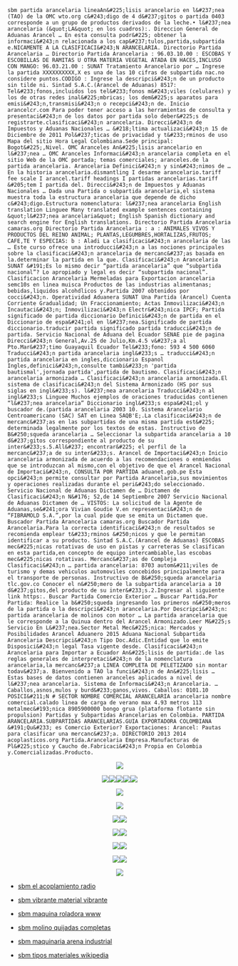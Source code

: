 
```
sbm partida arancelaria lineaAn&#225;lisis arancelario en l&#237;nea (TAO) de la OMC wto.org c&#243;digo de 4 d&#237;gitos o partida 0403 corresponde a un grupo de productos derivados de la leche.• l&#237;nea arancelaria (&quot;LA&quot; en los cuadros):. Direccion General de Aduanas Arancel … En esta consulta podr&#225; obtener la informaci&#243;n relacionada a los cap&#237;tulos,partida,subpartida e.NICAMENTE A LA CLASIFICACI&#243;N ARANCELARIA. Directorio Partida Arancelaria … Directorio Partida Arancelaria : 96.03.10.00 : ESCOBAS Y ESCOBILLAS DE RAMITAS U OTRA MATERIA VEGETAL ATADA EN HACES,INCLUSO CON MANGO: 96.03.21.00 : SUNAT Tratamiento Arancelario por … Ingrese la partida XXXXXXXXXX,X es una de las 10 cifras de subpartida nac.no considere puntos.CODIGO : Ingrese la descripci&#243;n de un producto sin tilde ni. Sintad S.A.C.(Arancel de Aduanas) 8517: Tel&#233;fonos,incluidos los tel&#233;fonos m&#243;viles (celulares) y los de otras redes inal&#225;mbricas; los dem&#225;s aparatos para emisi&#243;n,transmisi&#243;n o recepci&#243;n de. Inicio arancelcr.com Para poder tener acceso a las herramientas de consulta y presentaci&#243;n de los datos por partida solo deber&#225;s de registrarte.clasificaci&#243;n arancelaria. Direcci&#243;n de Impuestos y Aduanas Nacionales … &#218;ltima actualizaci&#243;n 15 de Diciembre de 2011 Pol&#237;ticas de privacidad y t&#233;rminos de uso Mapa del sitio Hora Legal Colombiana.Sede principal: Bogot&#225;,Nivel. OMC Aranceles An&#225;lisis arancelario en l&#237;nea … OMC Aranceles Informaci&#243;n arancelaria completa en el sitio Web de la OMC portada; temas comerciales; aranceles.de la partida arancelaria. Arancelaria Definici&#243;n y sin&#243;nimos de … En la historia arancelaria.dismantling I desarme arancelario.tariff fee scale I arancel.tariff headings I partidas arancelarias.tariff &#205;tem I partida del. Direcci&#243;n de Impuestos y Aduanas Nacionales … Dada una Partida o subpartida arancelaria,el sistema muestra toda la estructura arancelaria que depende de dicho c&#243;digo.Estructura nomenclatura: l&#237;nea arancelaria English translation Linguee Many translated example sentences containing &quot;l&#237;nea arancelaria&quot; English Spanish dictionary and search engine for English translations. Directorio Partida Arancelaria camaras.org Directorio Partida Arancelaria : a : ANIMALES VIVOS Y PRODUCTOS DEL REINO ANIMAL; PLANTAS,LEGUMBRES,HORTALIZAS,FRUTOS; CAFE,TE Y ESPECIAS: b : Aladi La clasificaci&#243;n arancelaria de las … Este curso ofrece una introducci&#243;n a las nociones principales sobre la clasificaci&#243;n arancelaria de mercanc&#237;as basada en la.determinar la partida en la que. Clasificaci&#243;n Arancelaria SUNAT &#191;Es lo mismo decir “partida arancelaria” que “subpartida nacional”? Lo apropiado y legal es decir “subpartida nacional”. Clasificacion Arancelaria Mermeladas para Exportacion arancelaria semc10s en linea muisca Productos de las industrias alimentanas; bebidas,liquidos alcohdlicos y.Partida 2007 obtenidos por cocci&#243;n. Operatividad Aduanera SUNAT Una Partida (Arancel) Cuenta Corriente Gradualidad; Un Fraccionamiento; Actas Inmovilizaci&#243;n Incautaci&#243;n; Inmovilizaci&#243;n Electr&#243;nica IPCF; Partida significado de partida diccionario Definici&#243;n de partida en el Diccionario de espa&#241;ol en l&#237;nea.Significado de partida diccionario.traducir partida significado partida traducci&#243;n de partida. Servicio Nacional de Aduana del Ecuador SENAE pie de pagina Direcci&#243;n General,Av.25 de Julio,Km.4.5 v&#237;a al Pto.Mar&#237;timo Guayaquil Ecuador Tel&#233;fono: 593 4 500 6060 Traducci&#243;n partida arancelaria ingl&#233;s … traducci&#243;n partida arancelaria en ingles,diccionario Espanol Ingles,definici&#243;n,consulte tambi&#233;n 'partida bautismal',jornada partida',partida de bautismo. Clasificaci&#243;n arancelaria armonizada … Clasificaci&#243;n arancelaria armonizada.El sistema de clasificaci&#243;n del Sistema Armonizado (HS por sus siglas en ingl&#233;s). l&#237;nea arancelaria Traducci&#243;n al ingl&#233;s Linguee Muchos ejemplos de oraciones traducidas contienen “l&#237;nea arancelaria” Diccionario ingl&#233;s espa&#241;ol y buscador de.(partida arancelaria 2003 10. Sistema Arancelario Centroamericano (SAC) SAT en Linea SAQB'E;.La clasificaci&#243;n de mercanc&#237;as en las subpartidas de una misma partida est&#225; determinada legalmente por los textos de estas. Instructivo de B&#250;squeda arancelaria … Seleccionar la subpartida arancelaria a 10 d&#237;gitos correspondiente al producto de su inter&#233;s.5.All&#237; encontrar&#225; el perfil de la mercanc&#237;a de su inter&#233;s. Arancel de Importaci&#243;n Inicio arancelaria armonizada de acuerdo a las recomendaciones o enmiendas que se introduzcan al mismo,con el objetivo de que el Arancel Nacional de Importaci&#243;n, CONSULTA POR PARTIDA aduanet.gob.pe Esta opci&#243;n permite consultar por Partida Arancelaria,sus movimientos y operaciones realizadas durante el peri&#243;do seleccionado. Servicio Nacional de Aduanas Dictamen de … Dictamen de Clasificaci&#243;n N&#176; 52,de 14 Septiembre 2007 Servicio Nacional de Aduanas Dictamen de … VISTOS: La solicitud de la Agente de Aduanas,se&#241;ora Vivian Goudie V.en representaci&#243;n de “FIBRAMOLD S.A.”,por la cual pide que se emita un Dictamen que. Buscador Partida Arancelaria camaras.org Buscador Partida Arancelaria.Para la correcta identificaci&#243;n de resultados se recomienda emplear t&#233;rminos &#250;nicos y que le permitan identificar a su producto. Sintad S.A.C.(Arancel de Aduanas) ESCOBAS mec&#225;nicas rotativas de uso en pistas y carreteras Se clasifican en esta partida,en concepto de equipo intercambiable,las escobas mec&#225;nicas rotativas. Mercanc&#237;as de Compleja Clasificaci&#243;n … partida arancelaria: 8703 autom&#211;viles de turismo y demas vehiculos automoviles concebidos principalmente para el transporte de personas. Instructivo de B&#250;squeda arancelaria tlc.gov.co Conocer el n&#250;mero de la subpartida arancelaria a 10 d&#237;gitos,del producto de su inter&#233;s.2.Ingresar al siguiente link https:. Buscar Partida Comercio Exterior … Buscar Partida.Por Partida: Realice la b&#250;squeda ingresando los primeros n&#250;meros de la partida o la descripci&#243;n arancelaria.Por Descripci&#243;n: partida arancelaria de molinos con motor … La partida arancelaria que le corresponde a la Quinua dentro del Arancel Armonizado.Leer M&#225;s Servicio En L&#237;nea.Sector Metal Mec&#225;nica: Mercados y Posibilidades Arancel Aduanero 2015 Aduana Nacional Subpartida Arancelaria Descripci&#243;n Tipo Doc.Adic.Entidad que lo emite Disposici&#243;n legal Tasa vigente desde. Clasificaci&#243;n Arancelaria para Importar a Ecuador An&#225;lisis de partida:.de las reglas generales de interpretaci&#243;n de la nomenclatura arancelaria,la mercanc&#237;a LINEA COMPLETA DE PELETIZADO sin montar todav&#237;a. Bienvenido a TAO la funci&#243;n de An&#225;lisis … Estas bases de datos contienen aranceles aplicados a nivel de l&#237;nea arancelaria. Sistema de Informaci&#243;n Arancelaria. … Caballos,asnos,mulos y burd&#233;ganos,vivos. Caballos: 0101.10 POSICI&#211;N # SECTOR NOMBRE COMERCIAL ARANCELARIA arancelaria nombre comercial.calado linea de carga de verano max 4.93 metros 113 metalmec&#193;nica 8905900000 bongo grua (plataforma flotante sin propulsion) Partidas y Subpartidas Arancelarias en Colombia. PARTIDA ARANCELARIA.SUBPARTIDAS ARANCELARIAS.GUIA EXPORTADORA COLOMBIANA &#191;Qu&#233; es Comercio Exterior? Exportaciones: Arancel: Pautas para clasificar una mercanc&#237;a. DIRECTORIO 2013 2014 acoplasticos.org Partida.Arancelaria Empresa.Manufacturas de Pl&#225;stico y Caucho de.Fabricaci&#243;n Propia en Colombia y.Comercializadas.Producto. 
```

<div align="center">

<a href="https://es-crusher.shibang-china.com/github&k=sbm+partida+arancelaria+linea"><img src="https://static.shibang-china.com/es/crusher/logo.jpg"></a>

<a href="https://es-crusher.shibang-china.com/github&k=sbm+partida+arancelaria+linea"><img src="https://static.shibang-china.com/es/crusher/index.jpg"></a><a href="https://es-crusher.shibang-china.com/material.htmlgithub&k=sbm+partida+arancelaria+linea"><img src="https://static.shibang-china.com/es/crusher/material.jpg"></a><a href="https://es-crusher.shibang-china.com/application.htmlgithub&k=sbm+partida+arancelaria+linea"><img src="https://static.shibang-china.com/es/crusher/application.jpg"></a><a href="https://es-crusher.shibang-china.com/aboutus.htmlgithub&k=sbm+partida+arancelaria+linea"><img src="https://static.shibang-china.com/es/crusher/aboutus.jpg"></a><a href="https://es-crusher.shibang-china.com/contact.htmlgithub&k=sbm+partida+arancelaria+linea"><img src="https://static.shibang-china.com/es/crusher/contact.jpg"></a>

<a href="https://es-crusher.shibang-china.com/github&k=sbm+partida+arancelaria+linea"><img src="https://static.shibang-china.com/es/crusher/banner.jpg"></a>

<a href="https://swt.shibang-china.com/github&k=sbm+partida+arancelaria+linea"><img src="https://static.shibang-china.com/es/crusher/text.jpg"></a>

<a href="https://swt.shibang-china.com/github&k=sbm+partida+arancelaria+linea"><img src="https://static.shibang-china.com/es/crusher/chat.jpg"></a><a href="https://es-crusher.shibang-china.com/contact.htmlgithub&k=sbm+partida+arancelaria+linea"><img src="https://static.shibang-china.com/es/crusher/message.jpg"></a>

<a href="https://es-crusher.shibang-china.com/products/pe.htmlgithub&k=sbm+partida+arancelaria+linea"><img src="https://static.shibang-china.com/es/crusher/pe.jpg"></a><a href="https://es-crusher.shibang-china.com/products/pf.htmlgithub&k=sbm+partida+arancelaria+linea"><img src="https://static.shibang-china.com/es/crusher/pf.jpg"></a>

<a href="https://es-crusher.shibang-china.com/products/hpt.htmlgithub&k=sbm+partida+arancelaria+linea"><img src="https://static.shibang-china.com/es/crusher/hpt.jpg"></a><a href="https://es-crusher.shibang-china.com/products/vsi.htmlgithub&k=sbm+partida+arancelaria+linea"><img src="https://static.shibang-china.com/es/crusher/vsi.jpg"></a>

<a href="https://es-crusher.shibang-china.com/products/klv.htmlgithub&k=sbm+partida+arancelaria+linea"><img src="https://static.shibang-china.com/es/crusher/klv.jpg"></a><a href="https://es-crusher.shibang-china.com/products/portable.htmlgithub&k=sbm+partida+arancelaria+linea"><img src="https://static.shibang-china.com/es/crusher/portable.jpg"></a>

<a href="https://swt.shibang-china.com/github&k=sbm+partida+arancelaria+linea"><img src="https://static.shibang-china.com/es/crusher/case.jpg"></a>

</div>


* [sbm el acoplamiento radio](sbm%20el%20acoplamiento%20radio.md)

* [sbm vibrante material vibrante](sbm%20vibrante%20material%20vibrante.md)

* [sbm maquina roladora www](sbm%20maquina%20roladora%20www.md)

* [sbm molino quijadas completas](sbm%20molino%20quijadas%20completas.md)

* [sbm maquinaria arena industrial](sbm%20maquinaria%20arena%20industrial.md)

* [sbm tipos materiales wikipedia](sbm%20tipos%20materiales%20wikipedia.md)